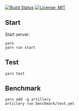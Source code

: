 [![Build Status](https://travis-ci.com/Etimo/diamonds2.svg?branch=master)](https://travis-ci.com/Etimo/diamonds2)
[![License: MIT](https://img.shields.io/badge/License-MIT-yellow.svg)](https://opensource.org/licenses/MIT)

## Start

Start server:

```
yarn
yarn run start
```

## Test

```
yarn test
```

## Benchmark

```
yarn add -g artillery
artillery run benchmark/test.yml
```
